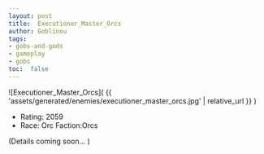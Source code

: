 ```yaml
---
layout: post
title:  Executioner_Master_Orcs
author: Goblinou
tags:
- gobs-and-gods
- gameplay
- gobs
toc:  false
---
```


![Executioner_Master_Orcs]( {{ 'assets/generated/enemies/executioner_master_orcs.jpg' | relative_url }} )
- Rating: 2059
- Race: Orc  Faction:Orcs

(Details coming soon... )
